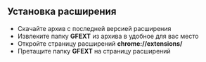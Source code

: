 ## Установка расширения
- Скачайте архив с последней версией расширения
- Извлеките папку **GFEXT** из архива в удобное для вас место
- Откройте страницу расширений **chrome://extensions/**
- Претащите папку **GFEXT** на страницу расширений